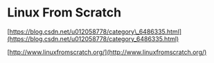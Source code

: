 # Linux From Scratch

[https://blog.csdn.net/u012058778/category\_6486335.html](https://blog.csdn.net/u012058778/category_6486335.html)

[http://www.linuxfromscratch.org/](http://www.linuxfromscratch.org/)


